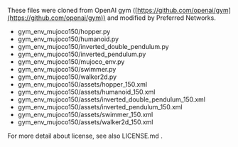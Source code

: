 
These files were cloned from OpenAI gym ([https://github.com/openai/gym](https://github.com/openai/gym)) and modified by Preferred Networks.

* gym\_env\_mujoco150/hopper.py
* gym\_env\_mujoco150/humanoid.py
* gym\_env\_mujoco150/inverted\_double\_pendulum.py
* gym\_env\_mujoco150/inverted\_pendulum.py
* gym\_env\_mujoco150/mujoco\_env.py
* gym\_env\_mujoco150/swimmer.py
* gym\_env\_mujoco150/walker2d.py
* gym\_env\_mujoco150/assets/hopper\_150.xml
* gym\_env\_mujoco150/assets/humanoid\_150.xml
* gym\_env\_mujoco150/assets/inverted\_double\_pendulum\_150.xml
* gym\_env\_mujoco150/assets/inverted\_pendulum\_150.xml
* gym\_env\_mujoco150/assets/swimmer\_150.xml
* gym\_env\_mujoco150/assets/walker2d\_150.xml

For more detail about license, see also LICENSE.md .
